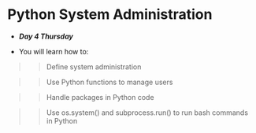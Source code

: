 # Python System Administration
- ***Day 4 Thursday***

- You will learn how to:

>> Define system administration

>> Use Python functions to manage users

>> Handle packages in Python code

>> Use os.system() and subprocess.run() to run bash commands in Python
